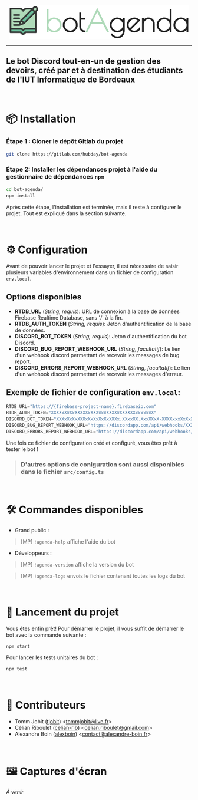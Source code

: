 <p align="center">
  <img width="490" height="92" src="src/assets/banner.png" alt="Logo botAgenda">
</p>

---

## Le bot Discord tout-en-un de gestion des devoirs, créé par et à destination des étudiants de l'IUT Informatique de Bordeaux

\
📦 Installation
================

### Étape 1 : Cloner le dépôt Gitlab du projet
``` bash
git clone https://gitlab.com/hubday/bot-agenda
```

### Étape 2: Installer les dépendances projet à l'aide du gestionnaire de dépendances `npm`
``` bash
cd bot-agenda/
npm install
```

Après cette étape, l'installation est terminée, mais il reste à configurer le projet. Tout est expliqué dans la section suivante.

\
⚙️ Configuration
=================

Avant de pouvoir lancer le projet et l'essayer, il est nécessaire de saisir plusieurs variables d'environnement dans un fichier de configuration `env.local`.

## Options disponibles
* **RTDB_URL** (*String, requis*): URL de connexion à la base de données Firebase Realtime Database, sans '/' à la fin.
* **RTDB_AUTH_TOKEN** (*String, requis*): Jeton d'authentification de la base de données.
* **DISCORD_BOT_TOKEN** (*String, requis*): Jeton d'authentification du bot Discord.
* **DISCORD_BUG_REPORT_WEBHOOK_URL** (*String, facultatif*): Le lien d'un webhook discord permettant de recevoir les messages de bug report.
* **DISCORD_ERRORS_REPORT_WEBHOOK_URL** (*String, facultatif*): Le lien d'un webhook discord permettant de recevoir les messages d'erreur.


## Exemple de fichier de configuration `env.local`:
``` c
RTDB_URL="https://{firebase-project-name}.firebaseio.com"
RTDB_AUTH_TOKEN="XXXXxXxXxXXXXXxXXXxxxXXXXxXXXXXXxxxxxxX"
DISCORD_BOT_TOKEN="XXXxXxXxXXXxXxXxXxXxXXXx.XXxxXX.XxxXXxX-XXXXxxxXxXxXxXxxxxx"
DISCORD_BUG_REPORT_WEBHOOK_URL="https://discordapp.com/api/webhooks/XXXXXX..."
DISCORD_ERRORS_REPORT_WEBHOOK_URL="https://discordapp.com/api/webhooks/XXXXXX..."
```

Une fois ce fichier de configuration créé et configuré, vous êtes prêt à tester le bot !
>### D'autres options de coniguration sont aussi disponibles dans le fichier ```src/config.ts```

\
🛠 Commandes disponibles
========================

- Grand public :
> [MP] ```!agenda-help``` affiche l'aide du bot

- Développeurs :
> [MP] ```!agenda-version``` affiche la version du bot

> [MP] ```!agenda-logs``` envois le fichier contenant toutes les logs du bot

\
🚀 Lancement du projet
=======================

Vous êtes enfin prêt! Pour démarrer le projet, il vous suffit de démarrer le bot avec la commande suivante :
```bash
npm start
```
Pour lancer les tests unitaires du bot : 
```bash
npm test
```

\
👥 Contributeurs
=================
- Tomm Jobit ([tjobit](https://github.com/tjobit)) 
<<tommjobit@live.fr>>
- Célian Riboulet ([celian-rib](https://github.com/celian-rib)) 
<<celian.riboulet@gmail.com>>
- Alexandre Boin ([alexboin](https://github.com/alexboin)) 
<<contact@alexandre-boin.fr>>

\
🖼️ Captures d'écran
====================

*À venir*

